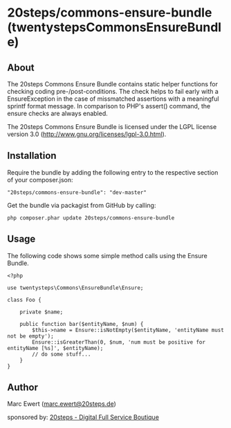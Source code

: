 # 20steps/commons-ensure-bundle (twentystepsCommonsEnsureBundle)

## About

The 20steps Commons Ensure Bundle contains static helper functions for checking coding pre-/post-conditions. The check
helps to fail early with a EnsureException in the case of missmatched assertions with a meaningful sprintf format
message. In comparison to PHP's assert() command, the ensure checks are always enabled.

The 20steps Commons Ensure Bundle is licensed under the LGPL license version 3.0 (http://www.gnu.org/licenses/lgpl-3.0.html).

## Installation

Require the bundle by adding the following entry to the respective section of your composer.json:

```
"20steps/commons-ensure-bundle": "dev-master"
```

Get the bundle via packagist from GitHub by calling:

```
php composer.phar update 20steps/commons-ensure-bundle
```

## Usage

The following code shows some simple method calls using the Ensure Bundle.

```
<?php

use twentysteps\Commons\EnsureBundle\Ensure;

class Foo {

    private $name;

    public function bar($entityName, $num) {
        $this->name = Ensure::isNotEmpty($entityName, 'entityName must not be empty');
        Ensure::isGreaterThan(0, $num, 'num must be positive for entityName [%s]', $entityName);
        // do some stuff...
    }
}
```

## Author

Marc Ewert (marc.ewert@20steps.de)

sponsored by: <a href="http://20steps.de">20steps - Digital Full Service Boutique</a>